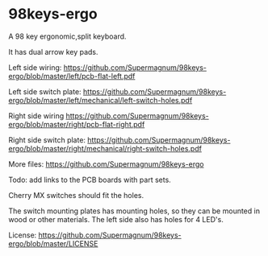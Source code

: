 # 98keys-ergo
A 98 key ergonomic,split keyboard.

It has dual arrow key pads.

Left side wiring:
https://github.com/Supermagnum/98keys-ergo/blob/master/left/pcb-flat-left.pdf

Left side switch plate:
https://github.com/Supermagnum/98keys-ergo/blob/master/left/mechanical/left-switch-holes.pdf

Right side wiring
https://github.com/Supermagnum/98keys-ergo/blob/master/right/pcb-flat-right.pdf

Right side switch plate:
https://github.com/Supermagnum/98keys-ergo/blob/master/right/mechanical/right-switch-holes.pdf

More files:
https://github.com/Supermagnum/98keys-ergo

 Todo: add links to the PCB boards with part sets.

Cherry MX switches should fit the holes.

The switch mounting plates has mounting holes, so they can be mounted in wood or other materials. 
The left side also has holes for 4 LED's.

License:
https://github.com/Supermagnum/98keys-ergo/blob/master/LICENSE
